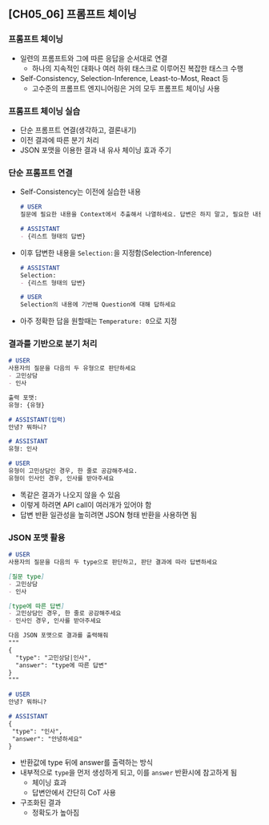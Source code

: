 ## [CH05_06] 프롬프트 체이닝

### 프롬프트 체이닝
- 일련의 프롬프트와 그에 따른 응답을 순서대로 연결
  - 하나의 지속적인 대화나 여러 하위 태스크로 이루어진 복잡한 태스크 수행
- Self-Consistency, Selection-Inference, Least-to-Most, React 등
  - 고수준의 프롬프트 엔지니어링은 거의 모두 프롬프트 체이닝 사용

### 프롬프트 체이닝 실습
- 단순 프롬프트 연결(생각하고, 결론내기)
- 이전 결과에 따른 분기 처리
- JSON 포맷을 이용한 결과 내 유사 체이닝 효과 주기

### 단순 프롬프트 연결
- Self-Consistency는 이전에 실습한 내용
  ```md
  # USER
  질문에 필요한 내용을 Context에서 추출해서 나열하세요. 답변은 하지 말고, 필요한 내용만 추출하세요

  # ASSISTANT
  - {리스트 형태의 답변}
  ```
- 이후 답변한 내용을 `Selection:`을 지정함(Selection-Inference)
  ```md
  # ASSISTANT
  Selection:
  - {리스트 형태의 답변}

  # USER
  Selection의 내용에 기반해 Question에 대해 답하세요
  ```
- 아주 정확한 답을 원할때는 `Temperature: 0`으로 지정

### 결과를 기반으로 분기 처리
```md
# USER
사용자의 질문을 다음의 두 유형으로 판단하세요
- 고민상담
- 인사

출력 포맷:
유형: {유형}

# ASSISTANT(입력)
안녕? 뭐하니?

# ASSISTANT
유형: 인사

# USER
유형이 고민상담인 경우, 한 줄로 공감해주세요.
유형이 인사인 경우, 인사를 받아주세요
```
- 똑같은 결과가 나오지 않을 수 있음
- 이렇게 하려면 API call이 여러개가 있어야 함
- 답변 반환 일관성을 높히려면 JSON 형태 반환을 사용하면 됨

### JSON 포맷 활용
```md
# USER
사용자의 질문을 다음의 두 type으로 판단하고, 판단 결과에 따라 답변하세요

[질문 type]
- 고민상담
- 인사

[type에 따른 답변]
- 고민상담인 경우, 한 줄로 공감해주세요
- 인사인 경우, 인사를 받아주세요

다음 JSON 포맷으로 결과를 출력해줘
"""
{
  "type": "고민상담|인사",
  "answer": "type에 따른 답변"
}
"""

# USER
안녕? 뭐하니?

# ASSISTANT
{
 "type": "인사",
 "answer": "안녕하세요" 
}
```
- 반환값에 type 뒤에 answer를 출력하는 방식
- 내부적으로 `type`을 먼저 생성하게 되고, 이를 `answer` 반환시에 참고하게 됨
  - 체이닝 효과
  - 답변안에서 간단히 CoT 사용
- 구조화된 결과
  - 정확도가 높아짐
